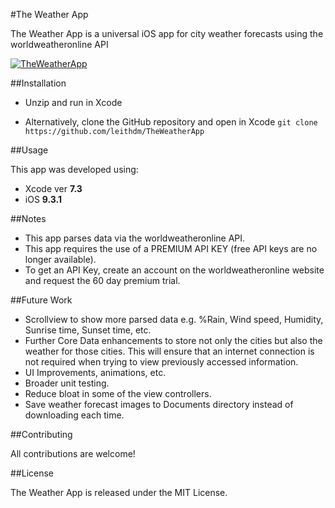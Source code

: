 #The Weather App

The Weather App is a universal iOS app for city weather forecasts using the worldweatheronline API

[![TheWeatherApp](https://j.gifs.com/wp5r6X.gif)](https://youtu.be/Xk0gRHpdwm8)

##Installation

- Unzip and run in Xcode

- Alternatively, clone the GitHub repository and open in Xcode
`git clone https://github.com/leithdm/TheWeatherApp`

##Usage

This app was developed using: 
- Xcode ver **7.3**
- iOS **9.3.1**

##Notes

- This app parses data via the worldweatheronline API.
- This app requires the use of a PREMIUM API KEY (free API keys are no longer available). 
- To get an API Key, create an account on the worldweatheronline website and request the 60 day premium trial. 

##Future Work

- Scrollview to show more parsed data e.g. %Rain, Wind speed, Humidity, Sunrise time, Sunset time, etc.
- Further Core Data enhancements to store not only the cities but also the weather for those cities. This will ensure that an internet connection is not required when trying to view previously accessed information.
- UI Improvements, animations, etc. 
- Broader unit testing.
- Reduce bloat in some of the view controllers.
- Save weather forecast images to Documents directory instead of downloading each time. 

##Contributing

All contributions are welcome!

##License

The Weather App is released under the MIT License.
